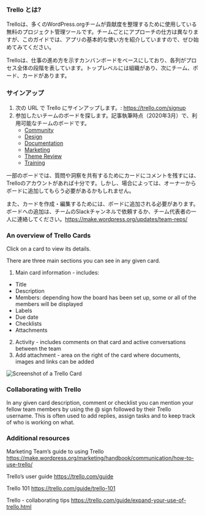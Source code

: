 ### Trello とは?

Trelloは、多くのWordPress.orgチームが貢献度を整理するために使用している無料のプロジェクト管理ツールです。チームごとにアプローチの仕方は異なりますが、このガイドでは、アプリの基本的な使い方を紹介していますので、ぜひ始めてみてください。

Trelloは、仕事の進め方を示すカンバンボードをベースにしており、各列がプロセス全体の段階を表しています。トップレベルには組織があり、次にチーム、ボード、カードがあります。
### サインアップ

1. 次の URL で Trello にサインアップします。: https://trello.com/signup
2. 参加したいチームのボードを探します。記事執筆時点（2020年3月）で、利用可能なチームのボードです。
   * [Community](https://trello.com/wpcommunityteam)
   * [Design](https://trello.com/b/fnHScayo/design-team)
   * [Documentation](https://trello.com/wordpressdocs)
   * [Marketing](https://trello.com/wordpressmarketing1)
   * [Theme Review](https://trello.com/b/proI6Fkp/wptrt-requirements)
   * [Training](https://trello.com/b/BsfzszRM/wordpress-training-team-lesson-plan-development)

一部のボードでは、質問や洞察を共有するためにカードにコメントを残すには、Trelloのアカウントがあれば十分です。しかし、場合によっては、オーナーからボードに追加してもらう必要があるかもしれません。


また、カードを作成・編集するためには、ボードに追加される必要があります。ボードへの追加は、チームのSlackチャンネルで依頼するか、チーム代表者の一人に連絡してください。https://make.wordpress.org/updates/team-reps/

### An overview of Trello Cards

Click on a card to view its details.

There are three main sections you can see in any given card.

1. Main card information - includes: 
  * Title
  * Description
  * Members: depending how the board has been set up, some or all of the members will be displayed
  * Labels
  * Due date
  * Checklists
  * Attachments
2. Activity - includes comments on that card and active conversations between the team
3. Add attachment - area on the right of the card where documents, images and links can be added

![Screenshot of a Trello Card](https://github.com/WordPress/contributor-day-handbook/blob/master/images/Trello%20card_original_en.png)

### Collaborating with Trello

In any given card description, comment or checklist you can mention your fellow team members by using the @ sign followed by their Trello username. This is often used to add replies, assign tasks and to keep track of who is working on what.

### Additional resources

Marketing Team’s guide to using Trello
https://make.wordpress.org/marketing/handbook/communication/how-to-use-trello/

Trello’s user guide
https://trello.com/guide

Trello 101
https://trello.com/guide/trello-101

Trello - collaborating tips
https://trello.com/guide/expand-your-use-of-trello.html



